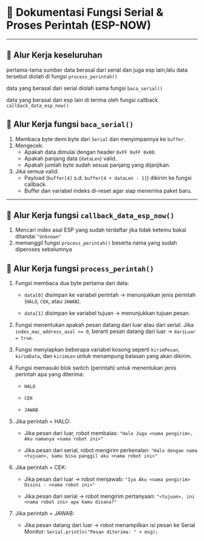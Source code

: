 # 📡 Dokumentasi Fungsi Serial & Proses Perintah (ESP-NOW)
---

## 🔧 Alur Kerja keseluruhan

pertama-tama sumber data berasal dari serial dan juga esp lain,lalu data tersebut diolah di fungsi `process_perintah()`

data yang berasal dari serial diolah sama fungsi `baca_serial()`

data yang berasal dari esp lain di terima oleh fungsi callback `callback_data_esp_now()`

## 🔧 Alur Kerja fungsi `baca_serial()`
1. Membaca byte demi byte dari `Serial` dan menyimpannya ke `buffer`.
2. Mengecek:
   - Apakah data dimulai dengan header `0xFF 0xFF 0x00`.
   - Apakah panjang data (`dataLen`) valid.
   - Apakah jumlah byte sudah sesuai panjang yang dijanjikan.
3. Jika semua valid:
   - Payload (`buffer[4]` s.d. `buffer[4 + dataLen - 1]`) dikirim ke fungsi callback.
   - Buffer dan variabel indeks di-reset agar siap menerima paket baru.
---

## 🔧 Alur Kerja fungsi `callback_data_esp_now()`
1. Mencari index asal ESP yang sudah terdaftar jika tidak ketemu bakal ditandai `"Unknown"`
2. memanggil fungsi `process_perintah()` beserta nama yang sudah diperoses sebelumnya

## 🔧 Alur Kerja fungsi `process_perintah()`
1. Fungsi membaca dua byte pertama dari data:

    -  `data[0]` disimpan ke variabel perintah → menunjukkan jenis perintah (`HALO`, `CEK`, atau `JAWAB`).

    - `data[1]` disimpan ke variabel tujuan → menunjukkan tujuan pesan.

2. Fungsi menentukan apakah pesan datang dari luar atau dari serial.
Jika `index_mac_address_asal >= 0`, berarti pesan datang dari luar → `dariLuar = true`.

3. Fungsi menyiapkan beberapa variabel kosong seperti `kirimPesan`, `kirimData`, dan `kirimLen` untuk menampung balasan yang akan dikirim.

4. Fungsi memasuki blok switch (perintah) untuk menentukan jenis perintah apa yang diterima:
    - `HALO`

    - `CEK`

    - `JAWAB`

5. Jika perintah = HALO:

    - Jika pesan dari luar, robot membalas:
`"Halo Juga <nama pengirim>, Aku namanya <nama robot ini>"`

    - Jika pesan dari serial, robot mengirim perkenalan:
`"Halo dengan nama <tujuan>, kamu bisa panggil aku <nama robot ini>"`
6. Jika perintah = CEK:

    - Jika pesan dari luar → robot menjawab:
`"Iya Aku <nama pengirim> Disini - <nama robot ini>"`

    - Jika pesan dari serial → robot mengirim pertanyaan:
  `"<tujuan>, ini <nama robot ini> apa kamu disana?"`
7. Jika perintah = JAWAB:

    - Jika pesan datang dari luar → robot menampilkan isi pesan ke Serial Monitor:
    `Serial.println("Pesan diterima: " + msg);
`